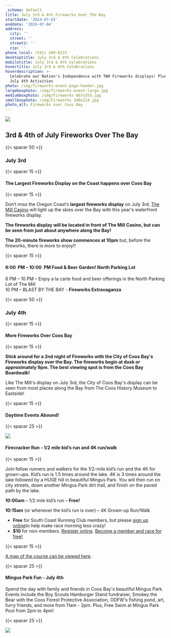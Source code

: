 ```yaml
---
_schema: default
title: July 3rd & 4th Fireworks Over The Bay
startdate: '2024-07-03'
enddate: '2024-07-04'
address:
  city: ''
  street: ''
  street2: ''
  zip: ''
phone_local: (541) 269-0215
desktoptitle: July 3rd & 4th Celebrations
mobiletitle: July 3rd & 4th Celebrations
hovertitle: July 3rd & 4th Celebrations
hoverdescription: >-
  Celebrate our Nation's Independence with TWO Fireworks displays! Plus other
  July 4th Activities
photo: /img/fireworks-event-page-header.jpg
largeboxphoto: /img/fireworks-event-large.jpg
mediumboxphoto: /img/Fireworks 667x355.jpg
smallboxphoto: /img/Fireworks 340x214.jpg
photo_alt: Fireworks over Coos Bay
---
```

![](/img/4th-of-july-fireworks-coos-bay-674x447.jpg)

## 3rd & 4th of July Fireworks Over The Bay

{{< spacer 50 >}}

### July 3rd

{{< spacer 15 >}}

#### The Largest Fireworks Display on the Coast happens over Coos Bay

{{< spacer 15 >}}

Don’t miss the Oregon Coast’s **largest fireworks display** on July 3rd. [The Mill Casino](https://www.themillcasino.com/entertainment/july-3rd-fireworks-blast-by-the-bay/) will light up the skies over the Bay with this year's waterfront fireworks display.

**The fireworks display will be located in front of The Mill Casino, but can be seen from just about anywhere along the Bay!**

**The 20-minute fireworks show commences at 10pm** but, before the fireworks, there is more to enjoy!!

{{< spacer 15 >}}

#### **6:00 &nbsp;PM – 10:00 &nbsp;PM Food & Beer Garden! North Parking Lot**

6 PM – 10 PM – Enjoy a la carte food and beer offerings in the North Parking Lot of The Mill<br>10 PM – BLAST BY THE BAY - **Fireworks Extravaganza**

{{< spacer 50 >}}

### July 4th

{{< spacer 15 >}}

#### More Fireworks Over Coos Bay

{{< spacer 15 >}}

**Stick around for a 2nd night of Fireworks with the City of Coos Bay's Fireworks display over the Bay. The fireworks begin at dusk or approximately 9pm. The best viewing spot is from the Coos Bay Boardwalk!**

Like The Mill's display on July 3rd, the City of Coos Bay's display can be seen from most places along the Bay from The Coos History Museum to Eastside!

{{< spacer 15 >}}

#### Daytime Events Abound!

{{< spacer 25 >}}

![](/img/firecracker-run.jpeg)

#### Firecracker Run - 1/2 mile kid’s run and 4K run/walk

{{< spacer 15 >}}

Join fellow runners and walkers for the 1/2-mile kid’s run and the 4K for grown-ups. Kid’s run is 1.5 times around the lake. 4K is 3 times around the lake followed by a HUGE hill in beautiful Mingus Park. You will then run on city streets, down another Mingus Park dirt trail, and finish on the paved path by the lake.

**10:00am** – 1/2 mile kid’s run – **Free!**

**10:15am** (or whenever the kid’s run is over) – 4K Grown-up Run/Walk

* **Free** for South Coast Running Club members, but please [sign up online](https://southcoastrunningclub.org/mayors-firecracker-run/)to help make race morning less crazy!
* **$10** for non-members. [Register online](https://runsignup.com/Race/OR/CoosBay/MayorsFirecrackerRunMingusPark). [Become a member and race for free!](https://southcoastrunningclub.org/membership/)

{{< spacer 15 >}}

[A map of the course can be viewed here](https://www.mapmyrun.com/routes/view/2565252721).

{{< spacer 25 >}}

#### **Mingus Park Fun - July 4th**

Spend the day with family and friends in Coos Bay's beautiful Mingus Park. Events include the Boy Scouts Hamburger Stand fundraiser, Smokey the Bear with the Coos Forest Protective Association, ODFW's fishing pond, art, furry friends, and more from 11am - 2pm. Plus, Free Swim at Mingus Park Pool from 2pm to 4pm!

{{< spacer 25 >}}

![](/img/06-08-18-fireworks-at-the-mill.jpg)